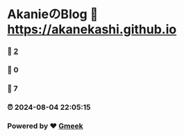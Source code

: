 # AkanieのBlog :link: https://akanekashi.github.io 
### :page_facing_up: [2](https://akanekashi.github.io/tag.html) 
### :speech_balloon: 0 
### :hibiscus: 7 
### :alarm_clock: 2024-08-04 22:05:15 
### Powered by :heart: [Gmeek](https://github.com/Meekdai/Gmeek)
